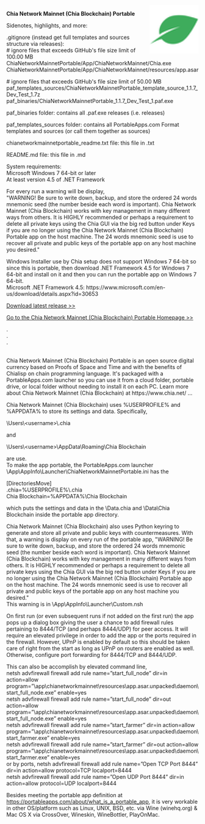 <img src="ChiaNetworkMainnetPortable\App\AppInfo\appicon_128.png" width="128" height="128" style="float:right;">
<!-- ChiaNetworkMainnetPortable -->
<p><strong>Chia Network Mainnet (Chia Blockchain) Portable</strong></p>

Sidenotes, highlights, and more:

<p>.gitignore (instead get full templates and sources structure via releases):<br>
# ignore files that exceeds GitHub's file size limit of 100.00 MB<br>
ChiaNetworkMainnetPortable/App/ChiaNetworkMainnet/Chia.exe
ChiaNetworkMainnetPortable/App/ChiaNetworkMainnet/resources/app.asar</p>
<p># ignore files that exceeds GitHub's file size limit of 50.00 MB<br>
paf_templates_sources/ChiaNetworkMainnetPortable_template_source_1.1.7_Dev_Test_1.7z
paf_binaries/ChiaNetworkMainnetPortable_1.1.7_Dev_Test_1.paf.exe</p>

<p>paf_binaries folder: contains all .paf.exe releases (i.e. releases)</p>
<p>paf_templates_sources folder: contains all PortableApps.com Format templates and sources
(or call them together as sources)</p>
<p>chianetworkmainnetportable_readme.txt file: this file in .txt</p>
<p>README.md file: this file in .md</p>

<p>System requirements:<br>
Microsoft Windows 7 64-bit or later<br>
At least version 4.5 of .NET Framework</p>

<p>For every run a warning will be display,<br>
"WARNING! Be sure to write down, backup, and store the ordered 24 words mnemonic seed (the number beside each word is important). Chia Network Mainnet (Chia Blockchain) works with key management in many different ways from others. It is HIGHLY recommended or perhaps a requirement to delete all private keys using the Chia GUI via the big red button under Keys if you are no longer using the Chia Network Mainnet (Chia Blockchain) Portable app on the host machine. The 24 words mnemonic seed is use to recover all private and public keys of the portable app on any host machine you desired."</p>

<p>Windows Installer use by Chia setup does not support Windows 7 64-bit so since this is portable, then download .NET Framework 4.5 for Windows 7 64-bit and install on it and then you can run the portable app on Windows 7 64-bit.<br>
Microsoft .NET Framework 4.5: https://www.microsoft.com/en-us/download/details.aspx?id=30653</p>

<p><a href="https://github.com/hoabut/ChiaNetworkMainnetPortable/releases/tag/v1.1.6.991">Download latest release &gt;&gt;</a></p>

<p><a href="https://portableapps.com/node/64425">Go to the Chia Network Mainnet (Chia Blockchain) Portable Homepage &gt;&gt;</a></p>
.<br>
.<br>
.<br>
<br>
<p>Chia Network Mainnet (Chia Blockchain) Portable is an open source digital currency based on Proofs of Space and Time and with the benefits of Chialisp on chain programming language.  It's packaged with a PortableApps.com launcher so you can use it from a cloud folder, portable drive, or local folder without needing to install it on each PC.  Learn more about Chia Network Mainnet (Chia Blockchain) at https://www.chia.net/ …<br>

Chia Network Mainnet (Chia Blockchain) uses %USERPROFILE% and %APPDATA% to store its settings and data.  Specifically,

\\Users\\\<username\>\\\.chia</pre>

and

\\Users\\\<username\>\\AppData\\Roaming\\Chia Blockchain

are use.<br>
To make the app portable, the PortableApps.com launcher \App\AppInfo\Launcher\ChiaNetworkMainnetPortable.ini has the<br>

[DirectoriesMove]<br>
.chia=%USERPROFILE%\\.chia<br>
Chia Blockchain=%APPDATA%\\Chia Blockchain<br>

which puts the settings and data in the \Data\.chia  and \Data\Chia Blockchain inside the portable app directory.

Chia Network Mainnet (Chia Blockchain) also uses Python keyring to generate and store all private and public keys with countermeasures.  With that, a warning is display on every run of the portable app, "WARNING! Be sure to write down, backup, and store the ordered 24 words mnemonic seed (the number beside each word is important).  Chia Network Mainnet (Chia Blockchain) works with key management in many different ways from others.  It is HIGHLY recommended or perhaps a requirement to delete all private keys using the Chia GUI via the big red button under Keys if you are no longer using the Chia Network Mainnet (Chia Blockchain) Portable app on the host machine.  The 24 words mnemonic seed is use to recover all private and public keys of the portable app on any host machine you desired."<br>
This warning is in \App\AppInfo\Launcher\Custom.nsh

On first run (or even subsequent runs if not added on the first run) the app pops up a dialog box giving the user a chance to add firewall rules pertaining to 8444/TCP (and perhaps 8444/UDP) for peer access.  It will require an elevated privilege in order to add the app or the ports required in the firewall.  However, UPnP is enabled by default so this should be taken care of right from the start as long as UPnP on routers are enabled as well.  Otherwise, configure port forwarding for 8444/TCP and 8444/UDP.<br>

This can also be accomplish by elevated command line,<br>
netsh advfirewall firewall add rule name=”start_full_node” dir=in action=allow program=”\app\chianetworkmainnet\resources\app.asar.unpacked\daemon\start_full_node.exe” enable=yes<br>
netsh advfirewall firewall add rule name=”start_full_node” dir=out action=allow program=”\app\chianetworkmainnet\resources\app.asar.unpacked\daemon\start_full_node.exe”  enable=yes<br>
netsh advfirewall firewall add rule name=”start_farmer” dir=in action=allow program=”\app\chianetworkmainnet\resources\app.asar.unpacked\daemon\start_farmer.exe” enable=yes<br>
netsh advfirewall firewall add rule name=”start_farmer” dir=out action=allow program=”\app\chianetworkmainnet\resources\app.asar.unpacked\daemon\start_farmer.exe”  enable=yes<br>
or by ports,
netsh advfirewall firewall add rule name=”Open TCP Port 8444” dir=in action=allow protocol=TCP localport=8444<br>
netsh advfirewall firewall add rule name=”Open UDP Port 8444” dir=in action=allow protocol=UDP localport=8444<br>

Besides meeting the portable app definition at https://portableapps.com/about/what_is_a_portable_app, it is very workable in other OS/platform such as Linux, UNIX, BSD, etc. via Wine (winehq.org) & Mac OS X via CrossOver, Wineskin, WineBottler, PlayOnMac.</p>
